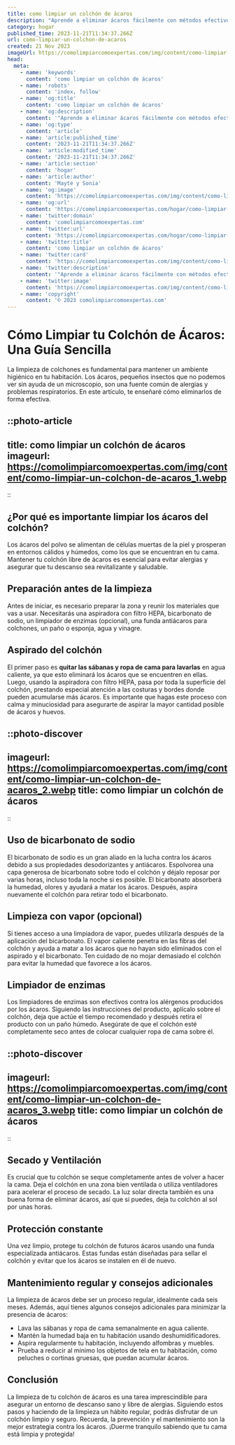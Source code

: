 ```yaml
---
title: como limpiar un colchón de ácaros
description: "Aprende a eliminar ácaros fácilmente con métodos efectivos. Limpia tu colchón y disfruta de un descanso saludable libre de alérgenos."
category: hogar
published_time: 2023-11-21T11:34:37.266Z
url: como-limpiar-un-colchon-de-acaros
created: 21 Nov 2023
imageUrl: https://comolimpiarcomoexpertas.com/img/content/como-limpiar-un-colchon-de-acaros_1.webp
head:
  meta:
    - name: 'keywords'
      content: 'como limpiar un colchón de ácaros'
    - name: 'robots'
      content: 'index, follow'
    - name: 'og:title'
      content: 'como limpiar un colchón de ácaros'
    - name: 'og:description'
      content: '"Aprende a eliminar ácaros fácilmente con métodos efectivos. Limpia tu colchón y disfruta de un descanso saludable libre de alérgenos."'
    - name: 'og:type'
      content: 'article'
    - name: 'article:published_time'
      content: '2023-11-21T11:34:37.266Z'
    - name: 'article:modified_time'
      content: '2023-11-21T11:34:37.266Z'
    - name: 'article:section'
      content: 'hogar'
    - name: 'article:author'
      content: 'Mayte y Sonia'
    - name: 'og:image'
      content: 'https://comolimpiarcomoexpertas.com/img/content/como-limpiar-un-colchon-de-acaros_3.webp'
    - name: 'og:url'
      content: 'https://comolimpiarcomoexpertas.com/hogar/como-limpiar-un-colchon-de-acaros'
    - name: 'twitter:domain'
      content: 'comolimpiarcomoexpertas.com'
    - name: 'twitter:url'
      content: 'https://comolimpiarcomoexpertas.com/hogar/como-limpiar-un-colchon-de-acaros'
    - name: 'twitter:title'
      content: 'como limpiar un colchón de ácaros'
    - name: 'twitter:card'
      content: 'https://comolimpiarcomoexpertas.com/img/content/como-limpiar-un-colchon-de-acaros_3.webp'
    - name: 'twitter:description'
      content: '"Aprende a eliminar ácaros fácilmente con métodos efectivos. Limpia tu colchón y disfruta de un descanso saludable libre de alérgenos."'
    - name: 'twitter:image'
      content: 'https://comolimpiarcomoexpertas.com/img/content/como-limpiar-un-colchon-de-acaros_3.webp'
    - name: 'copyright'
      content: '© 2023 comolimpiarcomoexpertas.com'
---
```

# Cómo Limpiar tu Colchón de Ácaros: Una Guía Sencilla

La limpieza de colchones es fundamental para mantener un ambiente higiénico en tu habitación. Los ácaros, pequeños insectos que no podemos ver sin ayuda de un microscopio, son una fuente común de alergias y problemas respiratorios. En este artículo, te enseñaré cómo eliminarlos de forma efectiva.

::photo-article
---
title: como limpiar un colchón de ácaros
imageurl: https://comolimpiarcomoexpertas.com/img/content/como-limpiar-un-colchon-de-acaros_1.webp
---
::

## ¿Por qué es importante limpiar los ácaros del colchón?

Los ácaros del polvo se alimentan de células muertas de la piel y prosperan en entornos cálidos y húmedos, como los que se encuentran en tu cama. Mantener tu colchón libre de ácaros es esencial para evitar alergias y asegurar que tu descanso sea revitalizante y saludable.

## Preparación antes de la limpieza

Antes de iniciar, es necesario preparar la zona y reunir los materiales que vas a usar. Necesitarás una aspiradora con filtro HEPA, bicarbonato de sodio, un limpiador de enzimas (opcional), una funda antiácaros para colchones, un paño o esponja, agua y vinagre.

## Aspirado del colchón

El primer paso es **quitar las sábanas y ropa de cama para lavarlas** en agua caliente, ya que esto eliminará los ácaros que se encuentren en ellas. Luego, usando la aspiradora con filtro HEPA, pasa por toda la superficie del colchón, prestando especial atención a las costuras y bordes donde pueden acumularse más ácaros. Es importante que hagas este proceso con calma y minuciosidad para asegurarte de aspirar la mayor cantidad posible de ácaros y huevos.


::photo-discover
---
imageurl: https://comolimpiarcomoexpertas.com/img/content/como-limpiar-un-colchon-de-acaros_2.webp
title: como limpiar un colchón de ácaros
---
::

## Uso de bicarbonato de sodio

El bicarbonato de sodio es un gran aliado en la lucha contra los ácaros debido a sus propiedades desodorizantes y antiácaros. Espolvorea una capa generosa de bicarbonato sobre todo el colchón y déjalo reposar por varias horas, incluso toda la noche si es posible. El bicarbonato absorberá la humedad, olores y ayudará a matar los ácaros. Después, aspira nuevamente el colchón para retirar todo el bicarbonato.

## Limpieza con vapor (opcional)

Si tienes acceso a una limpiadora de vapor, puedes utilizarla después de la aplicación del bicarbonato. El vapor caliente penetra en las fibras del colchón y ayuda a matar a los ácaros que no hayan sido eliminados con el aspirado y el bicarbonato. Ten cuidado de no mojar demasiado el colchón para evitar la humedad que favorece a los ácaros.

## Limpiador de enzimas

Los limpiadores de enzimas son efectivos contra los alérgenos producidos por los ácaros. Siguiendo las instrucciones del producto, aplícalo sobre el colchón, deja que actúe el tiempo recomendado y después retira el producto con un paño húmedo. Asegúrate de que el colchón esté completamente seco antes de colocar cualquier ropa de cama sobre él.


::photo-discover
---
imageurl: https://comolimpiarcomoexpertas.com/img/content/como-limpiar-un-colchon-de-acaros_3.webp
title: como limpiar un colchón de ácaros
---
::

## Secado y Ventilación

Es crucial que tu colchón se seque completamente antes de volver a hacer la cama. Deja el colchón en una zona bien ventilada o utiliza ventiladores para acelerar el proceso de secado. La luz solar directa también es una buena forma de eliminar ácaros, así que si puedes, deja tu colchón al sol por unas horas.

## Protección constante

Una vez limpio, protege tu colchón de futuros ácaros usando una funda especializada antiácaros. Estas fundas están diseñadas para sellar el colchón y evitar que los ácaros se instalen en él de nuevo.

## Mantenimiento regular y consejos adicionales

La limpieza de ácaros debe ser un proceso regular, idealmente cada seis meses. Además, aquí tienes algunos consejos adicionales para minimizar la presencia de ácaros:

- Lava las sábanas y ropa de cama semanalmente en agua caliente.
- Mantén la humedad baja en tu habitación usando deshumidificadores.
- Aspira regularmente tu habitación, incluyendo alfombras y muebles.
- Prueba a reducir al mínimo los objetos de tela en tu habitación, como peluches o cortinas gruesas, que puedan acumular ácaros.

## Conclusión

La limpieza de tu colchón de ácaros es una tarea imprescindible para asegurar un entorno de descanso sano y libre de alergias. Siguiendo estos pasos y haciendo de la limpieza un hábito regular, podrás disfrutar de un colchón limpio y seguro. Recuerda, la prevención y el mantenimiento son la mejor estrategia contra los ácaros. ¡Duerme tranquilo sabiendo que tu cama está limpia y protegida!